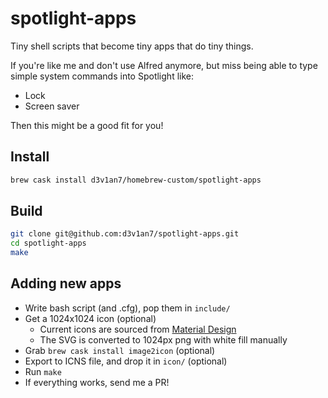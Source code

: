 # spotlight-apps

Tiny shell scripts that become tiny apps that do tiny things.

If you're like me and don't use Alfred anymore, but miss being able to type simple system commands into Spotlight like:
- Lock
- Screen saver

Then this might be a good fit for you!

## Install

```sh
brew cask install d3v1an7/homebrew-custom/spotlight-apps
```

## Build

```sh
git clone git@github.com:d3v1an7/spotlight-apps.git
cd spotlight-apps
make
```

## Adding new apps

- Write bash script (and .cfg), pop them in `include/`
- Get a 1024x1024 icon (optional)
  - Current icons are sourced from [Material Design](https://material.io/tools/icons/?style=outline)
  - The SVG is converted to 1024px png with white fill manually
- Grab `brew cask install image2icon` (optional)
- Export to ICNS file, and drop it in `icon/` (optional)
- Run `make`
- If everything works, send me a PR!
